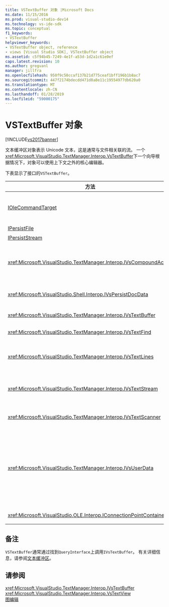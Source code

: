 ```yaml
---
title: VSTextBuffer 对象 |Microsoft Docs
ms.date: 11/15/2016
ms.prod: visual-studio-dev14
ms.technology: vs-ide-sdk
ms.topic: conceptual
f1_keywords:
- VSTextBuffer
helpviewer_keywords:
- VSTextBuffer object, reference
- views [Visual Studio SDK], VSTextBuffer object
ms.assetid: c5f94b45-7249-4e1f-a53d-1d2a1c61e0ef
caps.latest.revision: 10
ms.author: gregvanl
manager: jillfra
ms.openlocfilehash: 950f9c50ccaf137b21d775ceaf1bff196b1b8ac7
ms.sourcegitcommit: 447f2174bdecdd471d8a8e11c19554977db620a0
ms.translationtype: MT
ms.contentlocale: zh-CN
ms.lasthandoff: 01/28/2019
ms.locfileid: "59000175"
---
```

# <a name="vstextbuffer-object"></a>VSTextBuffer 对象
[!INCLUDE[vs2017banner](../includes/vs2017banner.md)]

文本缓冲区对象表示 Unicode 文本，这是通常与文件相关联的流。 一个<xref:Microsoft.VisualStudio.TextManager.Interop.VsTextBuffer>下一个向导根据情况下，对象可以使用上下文之外的核心编辑器。  
  
 下表显示了接口的`VSTextBuffer`。  
  
|方法|描述|  
|------------|-----------------|  
|[IOleCommandTarget](/windows/desktop/api/docobj/nn-docobj-iolecommandtarget)|标准 OLE 接口。 主要用于处理在缓冲区中撤消/重做。|  
|[IPersistFile](/windows/desktop/api/objidl/nn-objidl-ipersistfile)|标准 OLE 接口。|  
|[IPersistStream](/windows/desktop/api/objidl/nn-objidl-ipersiststream)|标准 OLE 接口。|  
|<xref:Microsoft.VisualStudio.TextManager.Interop.IVsCompoundAction>|可以创建复合音操作 （即，在撤消/重做单个单元进行分组的操作）。|  
|<xref:Microsoft.VisualStudio.Shell.Interop.IVsPersistDocData>|使文档数据管理的文本缓冲区的持久性。|  
|<xref:Microsoft.VisualStudio.TextManager.Interop.IVsTextBuffer>|提供基本服务;由多个客户端。|  
|<xref:Microsoft.VisualStudio.TextManager.Interop.IVsTextFind>|用于搜索缓冲区。|  
|<xref:Microsoft.VisualStudio.TextManager.Interop.IVsTextLines>|提供了读取和写入功能使用二维坐标。 继承自 `IVsTextBuffer`。|  
|<xref:Microsoft.VisualStudio.TextManager.Interop.IVsTextStream>|提供了读取和写入功能使用一维的坐标。 继承自 `IVsTextBuffer`。|  
|<xref:Microsoft.VisualStudio.TextManager.Interop.IVsTextScanner>|提供快速、 面向流的顺序访问缓冲区中的文本。|  
|<xref:Microsoft.VisualStudio.TextManager.Interop.IVsUserData>|提供对属性的泛型集合的访问。 最重要属性是缓冲区的名称或的名字对象。 通过创建 GUID 并使用它作为键，可以使用此接口在缓冲区中存储自己的随机数据。|  
|<xref:Microsoft.VisualStudio.OLE.Interop.IConnectionPointContainer>|支持连接点的事件。|  
  
## <a name="remarks"></a>备注  
 `VSTextBuffer`通常通过找到`QueryInterface`上调用`IVsTextBuffer`。 有关详细信息，请参阅[文本缓冲区](../extensibility/accessing-the-text-buffer-by-using-the-legacy-api.md)。  
  
## <a name="see-also"></a>请参阅  
 <xref:Microsoft.VisualStudio.TextManager.Interop.IVsTextBuffer>   
 <xref:Microsoft.VisualStudio.TextManager.Interop.VsTextView>   
 [图编辑](http://msdn.microsoft.com/f08872bd-fd9c-4e36-8cf2-a2a2622ef986)
